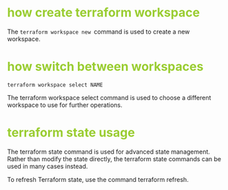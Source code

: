 
<h1 style='color:yellowgreen'>how create terraform workspace </h1>

 The `terraform workspace new `command is used to create a new workspace.


<h1 style='color:yellowgreen'>how switch between workspaces </h1>

`terraform workspace select NAME`

 The terraform workspace select command is used to choose a different workspace to use for further operations.

 <h1 style='color:yellowgreen'>terraform state usage </h1>
 The terraform state command is used for advanced state management. Rather than modify the state directly, the terraform state commands can be used in many cases instead.
 
To refresh Terraform state, use the command terraform refresh.

